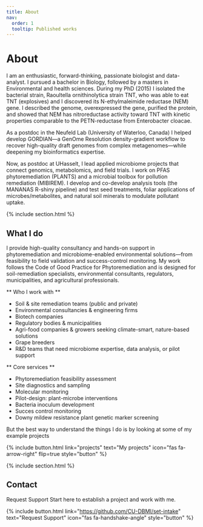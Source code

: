 ```yaml
---
title: About
nav:
  order: 1
  tooltip: Published works
---
```


# About

I am an enthusiastic, forward-thinking, passionate biologist and data-analyst. I pursued a bachelor in Biology, followed by a masters in Environmental and health sciences. During my PhD (2015) I isolated the bacterial strain, Raoultella ornithinolytica strain TNT, who was able to eat TNT (explosives) and I discovered its N-ethylmaleimide reductase (NEM) gene. I described the genome, overexpressed the gene, purified the protein, and showed that NEM has nitroreductase activity toward TNT with kinetic properties comparable to the PETN-reductase from Enterobacter cloacae.

As a postdoc in the Neufeld Lab (University of Waterloo, Canada) I helped develop GORDIAN—a GenOme Resolution density-gradient workflow to recover high-quality draft genomes from complex metagenomes—while deepening my bioinformatics expertise.

Now, as postdoc at UHasselt, I lead applied microbiome projects that connect genomics, metabolomics, and field trials. I work on PFAS phytoremediation (PLANTS) and a microbial toolbox for pollution remediation (MIBIREM). I develop and co-develop analysis tools (the MANANAS R-shiny pipeline) and test seed treatments, foliar applications of microbes/metabolites, and natural soil minerals to modulate pollutant uptake.

{% include section.html %}

## What I do

I provide high-quality consultancy and hands-on support in phytoremediation and microbiome-enabled environmental solutions—from feasibility to field validation and success-control monitoring. My work follows the Code of Good Practice for Phytoremediation and is designed for soil-remediation specialists, environmental consultants, regulators, municipalities, and agricultural professionals.

** Who I work with **
- Soil & site remediation teams (public and private)
- Environmental consultancies & engineering firms
- Biotech companies
- Regulatory bodies & municipalities
- Agri-food companies & growers seeking climate-smart, nature-based solutions
- Grape breeders
- R&D teams that need microbiome expertise, data analysis, or pilot support

** Core services **
- Phytoremediation feasibility assessment
- Site diagnostics and sampling
- Molecular monitoring
- Pilot-design: plant-microbe interventions
- Bacteria inoculum development
- Succes control monitoring
- Downy mildew resistance plant genetic marker screening

But the best way to understand the things I do is by looking at some of my example projects

{% include button.html link="projects" text="My projects" icon="fas fa-arrow-right" flip=true style="button" %}

{% include section.html %}

## Contact

Request Support
Start here to establish a project and work with me.

{% include button.html link="https://github.com/CU-DBMI/set-intake" text="Request Support" icon="fas fa-handshake-angle" style="button" %}
